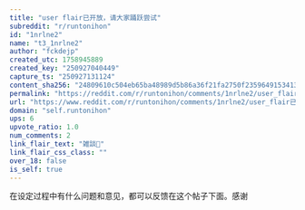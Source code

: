 ```yaml
---
title: "user flair已开放，请大家踊跃尝试"
subreddit: "r/runtonihon"
id: "1nrlne2"
name: "t3_1nrlne2"
author: "fckdejp"
created_utc: 1758945889
created_key: "250927040449"
capture_ts: "250927131124"
content_sha256: "24809610c504eb65ba48989d5b86a36f21fa2750f235964915341329664fba03"
permalink: "https://reddit.com/r/runtonihon/comments/1nrlne2/user_flair已开放请大家踊跃尝试/"
url: "https://www.reddit.com/r/runtonihon/comments/1nrlne2/user_flair已开放请大家踊跃尝试/"
domain: "self.runtonihon"
ups: 6
upvote_ratio: 1.0
num_comments: 2
link_flair_text: "雑談💬"
link_flair_css_class: ""
over_18: false
is_self: true
---
```


在设定过程中有什么问题和意见，都可以反馈在这个帖子下面。感谢
